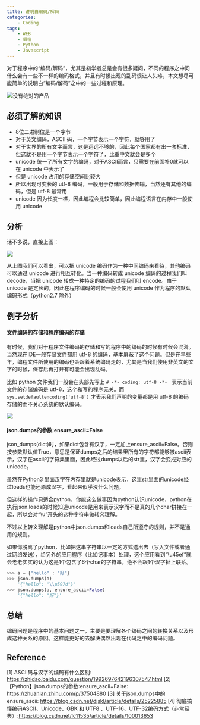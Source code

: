```yaml
---
title: 讲明白编码/解码
categories:
    - Coding
tags:
    - WEB
    - 后端
    - Python
    - Javascript
---
```

对于程序中的“编码/解码”，尤其是初学者总是会有很多疑问，不同的程序之中问什么会有一些不一样的编码格式，并且有时候出现的乱码很让人头疼，本文想尽可能简单的说明白“编码/解码”之中的一些过程和原理。

<!--more-->

![没有绝对的产品](https://lilu-pic-bed.oss-cn-beijing.aliyuncs.com/my-blog/chanpin_tezheng.jpg)

## 必须了解的知识

- 8位二进制位是一个字节
- 对于英文编码，ASCII 码，一个字节表示一个字符，就够用了
- 对于世界的所有文字而言，这是远远不够的，因此每个国家都有出一套标准，但这就不是用一个字节表示一个字符了，比重中文就会是多个
- unicode 统一了所有文字的编码，对于ASCII而言，只需要在前面补0就可以在 unicode 中表示了
- 但是 unicode 占用的存储空间比较大
- 所以出现可变长的 utf-8 编码，一般用于存储和数据传输，当然还有其他的编码，但是 utf-8 最常用
- unicode 因为长度一样，因此编程会比较简单，因此编程语言在内存中一般使用 unicode

## 分析

话不多说，直接上图：

![](https://lilu-pic-bed.oss-cn-beijing.aliyuncs.com/my-blog/encode-decode.png)

从上图我们可以看出，可以把 unicode 编码作为一种中间编码来看待，其他编码可以通过 unicode 进行相互转化。当一种编码转成 unicode 编码的过程我们叫 decode，当把 unicode 转成一种特定的编码的过程我们叫 encode。由于 unicode 是定长的，因此在程序编码的时候一般会使用 unicode 作为程序的默认编码形式（python2.7 除外）

## 例子分析

#### 文件编码的存储和程序编码的存储

有时候，我们对于程序文件编码的存储和写的程序中的编码的时候有时候会混淆。当然现在IDE一般存储文件都用 utf-8 的编码，基本屏蔽了这个问题。但是在早些年，编程文件所使用的编码也会跟着系统编码走的，尤其是当我们使用非英文的文字的时候，保存后再打开有可能会出现乱码。

比如 python 文件我们一般会在头部先写上 `# -*- coding: utf-8 -*-`   表示当前文件的存储编码是 utf-8，这个和写的程序无关。而 `sys.setdefaultencoding('utf-8')` 才表示我们声明的变量都是用 utf-8 的编码存储的而不关心系统的默认编码。

![](https://lilu-pic-bed.oss-cn-beijing.aliyuncs.com/my-blog/py-file-en-de-coding.png)

#### json.dumps的参数:ensure_ascii=False

json_dumps(dict)时，如果dict包含有汉字，一定加上ensure_ascii=False。否则按参数默认值True，意思是保证dumps之后的结果里所有的字符都能够被ascii表示，汉字在ascii的字符集里面，因此经过dumps以后的str里，汉字会变成对应的unicode。

虽然在Python3 里面汉字在内存里就是unicode表示，这里str里面的unicode经过loads也能还原成汉字，看起来似乎没什么问题。

但这样的操作只适合python，你能这么做事因为python认识unicode，python在执行json.loads的时候知道unicode是用来表示汉字而不是真的几个char拼接在一起，所以会对“\u”开头的这种字符串做转义理解。

不过以上转义理解是python中json.dumps和loads自己所遵守的规则，并不是通用的规则。

如果你脱离了python，比如把这串字符串以一定的方式送出去（写入文件或者通过网络发送），给另外的应用程序（比如记事本）处理，这个应用看到“\u45ef”就会老老实实的认为这是1个包含了6个char的字符串，绝不会跟1个汉字扯上联系。

```python
>>> a = {"hello" : "好"}
>>> json.dumps(a)
    '{"hello": "\\u597d"}'
>>> json.dumps(a, ensure_ascii=False)
    '{"hello": "好"}'
```

## 总结

编码问题是程序中的基本问题之一，主要是要理解各个编码之间的转换关系以及形成这种关系的原因。这样能更好的去解决偶然出现在代码之中的编码问题。

## Reference

[1] ASCII码与汉字的编码有什么区别: https://zhidao.baidu.com/question/1992697642196307547.html
[2] 【Python】json.dumps的参数:ensure_ascii=False: https://zhuanlan.zhihu.com/p/37504880
[3] 关于json.dumps中的ensure_ascii: https://blog.csdn.net/djskl/article/details/25225885
[4] 彻底搞懂编码ASCII、Unicode、GBK 和 UTF8 、UTF-16、UTF-32编码方式（非常经典）:https://blog.csdn.net/lc11535/article/details/100013653

